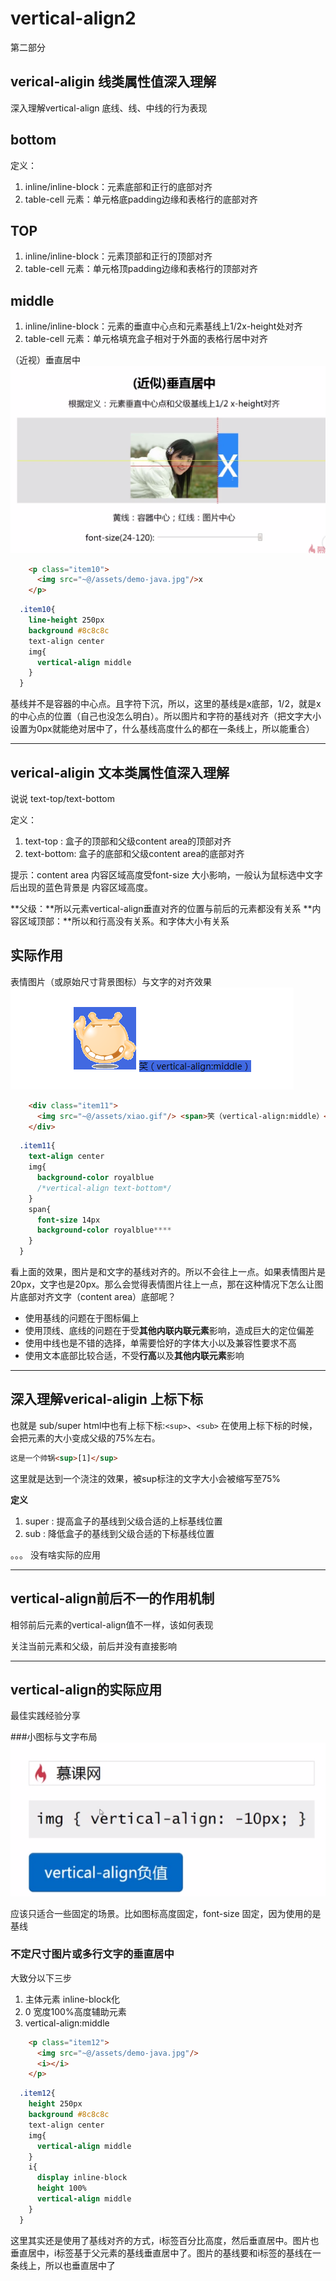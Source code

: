 # vertical-align2
第二部分

## verical-aligin 线类属性值深入理解
深入理解vertical-align 底线、线、中线的行为表现

## bottom
定义：

1. inline/inline-block：元素底部和正行的底部对齐
2. table-cell 元素：单元格底padding边缘和表格行的底部对齐

## TOP

1. inline/inline-block：元素顶部和正行的顶部对齐
2. table-cell 元素：单元格顶padding边缘和表格行的顶部对齐

## middle

1. inline/inline-block：元素的垂直中心点和元素基线上1/2x-height处对齐
2. table-cell 元素：单元格填充盒子相对于外面的表格行居中对齐


（近视）垂直居中
![](/assets/image/htmlcss/verticalalign/近似垂直居中.png)
```html
    <p class="item10">
      <img src="~@/assets/demo-java.jpg"/>x
    </p>
```
```css
  .item10{
    line-height 250px
    background #8c8c8c
    text-align center
    img{
      vertical-align middle
    }
  }
```
基线并不是容器的中心点。且字符下沉，所以，这里的基线是x底部，1/2，就是x的中心点的位置（自己也没怎么明白）。所以图片和字符的基线对齐（把文字大小设置为0px就能绝对居中了，什么基线高度什么的都在一条线上，所以能重合）

----

## verical-aligin 文本类属性值深入理解
说说 text-top/text-bottom

定义：
1. text-top : 盒子的顶部和父级content area的顶部对齐
2. text-bottom: 盒子的底部和父级content area的底部对齐

提示：content area 内容区域高度受font-size 大小影响，一般认为鼠标选中文字后出现的蓝色背景是 内容区域高度。


**父级：**所以元素vertical-align垂直对齐的位置与前后的元素都没有关系
**内容区域顶部：**所以和行高没有关系。和字体大小有关系

## 实际作用
表情图片（或原始尺寸背景图标）与文字的对齐效果
![](/assets/image/htmlcss/verticalalign/表情图片与文字类对齐属性.png)

```html
    <div class="item11">
      <img src="~@/assets/xiao.gif"/> <span>笑（vertical-align:middle）</span>
    </div>
```
```css
  .item11{
    text-align center
    img{
      background-color royalblue
      /*vertical-align text-bottom*/
    }
    span{
      font-size 14px
      background-color royalblue****
    }
  }
```

看上面的效果，图片是和文字的基线对齐的。所以不会往上一点。如果表情图片是20px，文字也是20px。那么会觉得表情图片往上一点，那在这种情况下怎么让图片底部对齐文字（content area）底部呢？

* 使用基线的问题在于图标偏上
* 使用顶线、底线的问题在于受**其他内联内联元素**影响，造成巨大的定位偏差
* 使用中线也是不错的选择，单需要恰好的字体大小以及兼容性要求不高
* 使用文本底部比较合适，不受**行高**以及**其他内联元素**影响


----

## 深入理解verical-aligin 上标下标
也就是 sub/super
html中也有上标下标:`<sup>`、`<sub>`
在使用上标下标的时候，会把元素的大小变成父级的75%左右。
```html
这是一个帅锅<sup>[1]</sup>
```
这里就是达到一个浇注的效果，被sup标注的文字大小会被缩写至75%


**定义**

1. super : 提高盒子的基线到父级合适的上标基线位置
2. sub   : 降低盒子的基线到父级合适的下标基线位置

。。。 没有啥实际的应用

----

## vertical-align前后不一的作用机制
相邻前后元素的vertical-align值不一样，该如何表现


关注当前元素和父级，前后并没有直接影响


----


## vertical-align的实际应用

 最佳实践经验分享 

###小图标与文字布局
 ![](/assets/image/htmlcss/verticalalign/小图标与文字对齐.png)
 
 应该只适合一些固定的场景。比如图标高度固定，font-size 固定，因为使用的是基线

### 不定尺寸图片或多行文字的垂直居中 
 
 大致分以下三步
 
 1. 主体元素 inline-block化
 2. 0 宽度100%高度辅助元素
 3. vertical-align:middle 
 
```html
    <p class="item12">
      <img src="~@/assets/demo-java.jpg"/>
      <i></i>
    </p>
```
```css
  .item12{
    height 250px
    background #8c8c8c
    text-align center
    img{
      vertical-align middle
    }
    i{
      display inline-block
      height 100%
      vertical-align middle
    }
  }
```

这里其实还是使用了基线对齐的方式，i标签百分比高度，然后垂直居中。图片也垂直居中，i标签基于父元素的基线垂直居中了。图片的基线要和i标签的基线在一条线上，所以也垂直居中了
 
 
 
 
 
 
 